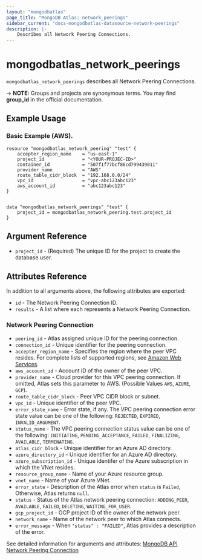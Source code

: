 ```yaml
---
layout: "mongodbatlas"
page_title: "MongoDB Atlas: network_peerings"
sidebar_current: "docs-mongodbatlas-datasource-network-peerings"
description: |-
    Describes all Network Peering Connections.
---
```


# mongodbatlas_network_peerings

`mongodbatlas_network_peerings` describes all Network Peering Connections.

-> **NOTE:** Groups and projects are synonymous terms. You may find **group_id** in the official documentation.


## Example Usage

### Basic Example (AWS).

```hcl
resource "mongodbatlas_network_peering" "test" {
	accepter_region_name	= "us-east-1"	
	project_id    			= "<YOUR-PROJEC-ID>"
	container_id            = "507f1f77bcf86cd799439011"
	provider_name           = "AWS"
	route_table_cidr_block  = "192.168.0.0/24"
	vpc_id					= "vpc-abc123abc123"
	aws_account_id			= "abc123abc123"
}


data "mongodbatlas_network_peerings" "test" {
    project_id = mongodbatlas_network_peering.test.project_id
}
```

## Argument Reference

* `project_id` - (Required) The unique ID for the project to create the database user.

## Attributes Reference

In addition to all arguments above, the following attributes are exported:

* `id` - The Network Peering Connection ID.
* `results` - A list where each represents a Network Peering Connection.

### Network Peering Connection

* `peering_id` - Atlas assigned unique ID for the peering connection.
* `connection_id` - Unique identifier for the peering connection.
* `accepter_region_name` - Specifies the region where the peer VPC resides. For complete lists of supported regions, see [Amazon Web Services](https://docs.atlas.mongodb.com/reference/amazon-aws/).
* `aws_account_id` - Account ID of the owner of the peer VPC.
* `provider_name` - Cloud provider for this VPC peering connection. If omitted, Atlas sets this parameter to AWS. (Possible Values `AWS`, `AZURE`, `GCP`).
* `route_table_cidr_block` - Peer VPC CIDR block or subnet.
* `vpc_id` - Unique identifier of the peer VPC.
* `error_state_name` - Error state, if any. The VPC peering connection error state value can be one of the following: `REJECTED`, `EXPIRED`, `INVALID_ARGUMENT`.
* `status_name` - The VPC peering connection status value can be one of the following: `INITIATING`, `PENDING_ACCEPTANCE`, `FAILED`, `FINALIZING`, `AVAILABLE`, `TERMINATING`.
* `atlas_cidr_block` - Unique identifier for an Azure AD directory.
* `azure_directory_id` - Unique identifier for an Azure AD directory.
* `azure_subscription_id` - Unique identifer of the Azure subscription in which the VNet resides.
* `resource_group_name` - Name of your Azure resource group. 
* `vnet_name` - Name of your Azure VNet.
* `error_state` - Description of the Atlas error when `status` is `Failed`, Otherwise, Atlas returns `null`.
* `status` - Status of the Atlas network peering connection: `ADDING_PEER`, `AVAILABLE`, `FAILED`, `DELETING`, `WAITING_FOR_USER`.
* `gcp_project_id` - GCP project ID of the owner of the network peer. 
* `network_name` - Name of the network peer to which Atlas connects.
* `error_message` - When `"status" : "FAILED"`, Atlas provides a description of the error.

See detailed information for arguments and attributes: [MongoDB API Network Peering Connection](https://docs.atlas.mongodb.com/reference/api/vpc-get-connections-list/)
